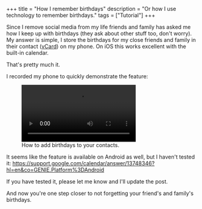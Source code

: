 +++
title = "How I remember birthdays"
description = "Or how I use technology to remember birthdays."
tags = ["Tutorial"]
+++

Since I remove social media from my life friends and family has asked me
how I keep up with birthdays (they ask about other stuff too, don't worry). My
answer is simple, I store the birthdays for my close friends and family in their
contact ([vCard]) on my phone. On iOS this works excellent with the built-in
calendar.

That's pretty much it.

I recorded my phone to quickly demonstrate the feature:

<figure>
  <video controls src="/img/blog/2024-12-07-how-i-remember-birthdays/iphone.mp4" alt=""></video>
  <figcaption>
    How to add birthdays to your contacts.
  </figcaption>
</figure>

It seems like the feature is available on Android as well, but I haven't tested
it: <https://support.google.com/calendar/answer/13748346?hl=en&co=GENIE.Platform%3DAndroid>

If you have tested it, please let me know and I'll update the post.

And now you're one step closer to not forgetting your friend's and family's
birthdays.

[vCard]: https://en.wikipedia.org/wiki/VCard
